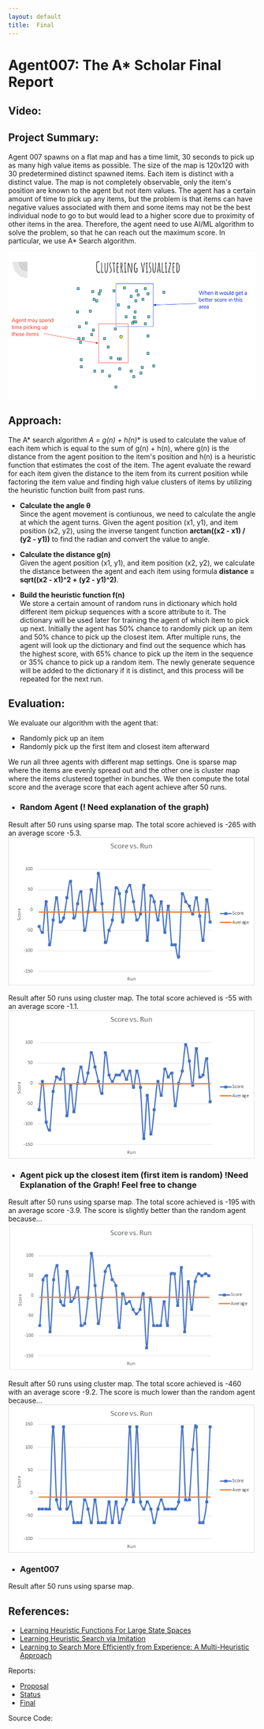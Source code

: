 ```yaml
---
layout: default
title:  Final
---
```


# Agent007: The A* Scholar Final Report

## Video:

## Project Summary:
Agent 007 spawns on a flat map and has a time limit, 30 seconds to pick up as many high value items as possible. The size of the map is 120x120 with 30 predetermined distinct spawned items. Each item is distinct with a distinct value. The map is not completely observable, only the item's position are known to the agent but not item values. The agent has a certain amount of time to pick up any items, but the problem is that items can have negative values associated with them and some items may not be the best individual node to go to but would lead to a higher score due to proximity of other items in the area. Therefore, the agent need to use AI/ML algorithm to solve the problem, so that he can reach out the maximum score. In particular, we use A* Search algorithm.

<a href="url"><img src="ClusteringVisualized.png" align="center" height="300" width="600" ></a>

## Approach:
The A* search algorithm **A* = g(n) + h(n)** is used to calculate the value of each item which is equal to the sum of g(n) + h(n), where g(n) is the distance from the agent position to the item's position and h(n) is a heuristic function that estimates the cost of the item. The agent evaluate the reward for each item given the distance to the item from its current position while factoring the item value and finding high value clusters of items by utilizing the heuristic function built from past runs.

- **Calculate the angle θ** <br>
Since the agent movement is contiunous, we need to calculate the angle at which the agent turns. Given the agent position (x1, y1), and item position (x2, y2), using the inverse tangent function **arctan((x2 - x1) / (y2 - y1))** to find the radian and convert the value to angle.

- **Calculate the distance g(n)** <br>
Given the agent position (x1, y1), and item position (x2, y2), we calculate the distance between the agent and each item using formula **distance = sqrt((x2 - x1)^2 + (y2 - y1)^2)**.

- **Build the heuristic function f(n)** <br>
We store a certain amount of random runs in dictionary which hold different item pickup sequences with a score attribute to it. The dictionary will be used later for training the agent of which item to pick up next. Initially the agent has 50% chance to randomly pick up an item and 50% chance to pick up the closest item. After multiple runs, the agent will look up the dictionary and find out the sequence which has the highest score, with 65% chance to pick up the item in the sequence or 35% chance to pick up a random item. The newly generate sequence will be added to the dictionary if it is distinct, and this process will be repeated for the next run.

## Evaluation:
We evaluate our algorithm with the agent that:
- Randomly pick up an item
- Randomly pick up the first item and closest item afterward

We run all three agents with different map settings. One is sparse map where the items are evenly spread out and the other one is cluster map where the items clustered together in bunches. We then compute the total score and the average score that each agent achieve after 50 runs.

- ### Random Agent (! Need explanation of the graph)
Result after 50 runs using sparse map. The total score achieved is -265 with an average score -5.3. <br>
<a href="url"><img src="RandomSparse.png" align="center" height="300" width="500" ></a> <br><br>
Result after 50 runs using cluster map. The total score achieved is -55 with an average score -1.1. <br>
<a href="url"><img src="RandomCluster.png" align="center" height="300" width="500" ></a>


- ### Agent pick up the closest item (first item is random) !Need Explanation of the Graph! Feel free to change
Result after 50 runs using sparse map. The total score achieved is -195 with an average score -3.9. The score is slightly better than the random agent because... <br>
<a href="url"><img src="ShortestPathSparsenew.png" align="center" height="300" width="500" ></a> <br><br>
Result after 50 runs using cluster map. The total score achieved is -460 with an average score -9.2. The score is much lower than the random agent because... <br>
<a href="url"><img src="ShortestPathCluster.png" align="center" height="300" width="500" ></a> 

- ### Agent007
Result after 50 runs using sparse map. <br>


## References:
- [Learning Heuristic Functions For Large State Spaces](https://www.sciencedirect.com/science/article/pii/S0004370211000877?fbclid=IwAR3o29EXShje6HAfJ-OC908yusSttGQ1AaaLXFmG_2wmK_0_tiwZCSYQCDI) 
- [Learning Heuristic Search via Imitation](http://proceedings.mlr.press/v78/bhardwaj17a/bhardwaj17a.pdf)
- [Learning to Search More Efficiently from Experience: A Multi-Heuristic Approach](https://www.cs.cmu.edu/~maxim/files/learningtosearch_socs15.pdf)

Reports:

- [Proposal](proposal.html)
- [Status](status.html)
- [Final](final.html)

Source Code:


